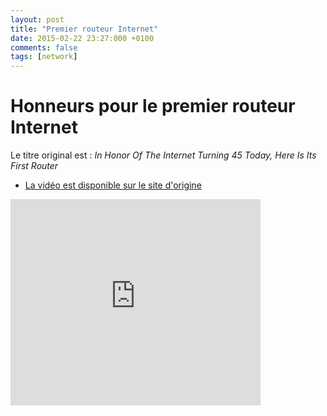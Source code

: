 ```yaml
---
layout: post
title: "Premier routeur Internet"
date: 2015-02-22 23:27:000 +0100
comments: false
tags: [network]
---
```


# Honneurs pour le premier routeur Internet

Le titre original est : _In Honor Of The Internet Turning 45 Today, Here Is Its First Router_

* [La vidéo est disponible sur le site d'origine](http://www.snotr.com/video/14338/In_Honor_Of_The_Internet_Turning_45_Today__Here_Is_Its_First_Router)


<iframe src="http://www.snotr.com/embed/14338" width="400" height="330" frameborder="0"></iframe>
